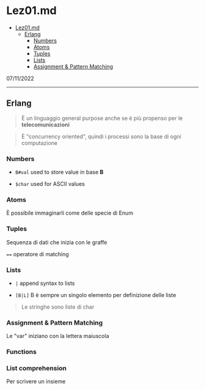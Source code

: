 # Lez01.md

<!--toc:start-->
- [Lez01.md](#lez01md)
  - [Erlang](#erlang)
    - [Numbers](#numbers)
    - [Atoms](#atoms)
    - [Tuples](#tuples)
    - [Lists](#lists)
    - [Assignment & Pattern Matching](#assignment-pattern-matching)
<!--toc:end-->

07/11/2022

---

## Erlang


> È un linguaggio general purpose anche se è più propenso per le **telecomunicazioni**

> È "concurrency oriented", quindi i processi sono la base di ogni computazione



### Numbers

+ `B#val` used to store value in base **B**

+ `$char` used for ASCII values

### Atoms

È possibile immaginarli come delle specie di Enum

### Tuples

Sequenza di dati che inizia con le graffe

`==` operatore di matching

### Lists

+ `|` append syntax to lists

+ `[B|L]` B è sempre un singolo elemento per definizione delle liste


> Le stringhe sono liste di char

### Assignment & Pattern Matching

Le "var" iniziano con la lettera maiuscola

### Functions 



### List comprehension

Per scrivere un insieme
